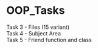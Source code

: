 # OOP_Tasks
Task 3 - Files (15 variant)  
Task 4 - Subject Area  
Task 5 - Friend function and class
